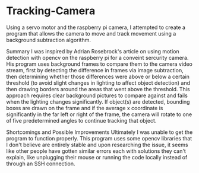 # Tracking-Camera
Using a servo motor and the raspberry pi camera, I attempted to create a program that allows the camera to move and track movement using a background subtraction algorithm.

Summary
I was inspired by Adrian Rosebrock's article on using motion detection with opencv on the raspberry pi for a conveint sercurity camera.
His program uses background frames to compare them to the camera video stream, first by detecting the difference in frames via image subtraction, then determining whether those differences were above or below a certain threshold (to avoid slight changes in lighting to affect object detection) and then drawing borders around the areas that went above the threshold. This approach requires clear background pictures to compare against and fails when the lighting changes significantly. If object(s) are detected, bounding boxes are drawn on the frame and if the average x coordinate is significantly in the far left or right of the frame, the camera will rotate to one of five predetermined angles to continue tracking that object.

Shortcomings and Possible Improvements
Ultimately I was unable to get the program to function properly. This program uses some opencv libraries that I don't believe are entirely stable and upon researching the issue, it seems like other people have gotten similar errors each with solutions they can't explain, like unplugging their mouse or running the code locally instead of through an SSH connection. 
